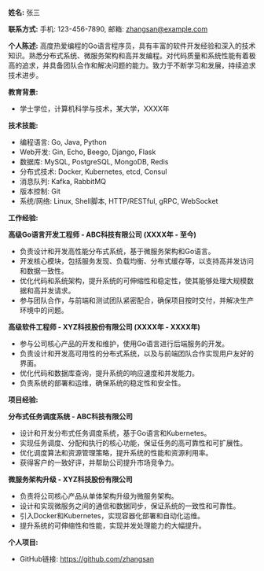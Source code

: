 **姓名:** 张三

**联系方式:** 手机: 123-456-7890, 邮箱: [zhangsan@example.com](mailto:zhangsan@example.com)

**个人陈述:** 高度热爱编程的Go语言程序员，具有丰富的软件开发经验和深入的技术知识。熟悉分布式系统、微服务架构和高并发编程。对代码质量和系统性能有着极高的追求，并具备团队合作和解决问题的能力。致力于不断学习和发展，持续追求技术进步。

**教育背景:**

- 学士学位，计算机科学与技术，某大学，XXXX年

**技术技能:**

- 编程语言: Go, Java, Python
- Web开发: Gin, Echo, Beego, Django, Flask
- 数据库: MySQL, PostgreSQL, MongoDB, Redis
- 分布式技术: Docker, Kubernetes, etcd, Consul
- 消息队列: Kafka, RabbitMQ
- 版本控制: Git
- 系统/网络: Linux, Shell脚本, HTTP/RESTful, gRPC, WebSocket

**工作经验:**

**高级Go语言开发工程师 - ABC科技有限公司 (XXXX年 - 至今)**

- 负责设计和开发高性能分布式系统，基于微服务架构和Go语言。
- 开发核心模块，包括服务发现、负载均衡、分布式缓存等，以支持高并发访问和数据一致性。
- 优化代码和系统架构，提升系统的可伸缩性和稳定性，使其能够处理大规模数据和高并发请求。
- 参与团队合作，与前端和测试团队紧密配合，确保项目按时交付，并解决生产环境中的问题。

**高级软件工程师 - XYZ科技股份有限公司 (XXXX年 - XXXX年)**

- 参与公司核心产品的开发和维护，使用Go语言进行后端服务的开发。
- 负责设计和开发高可用性的分布式系统，以及与前端团队合作实现用户友好的界面。
- 优化代码和数据库查询，提升系统的响应速度和并发能力。
- 负责系统的部署和运维，确保系统的稳定性和安全性。

**项目经验:**

**分布式任务调度系统 - ABC科技有限公司**

- 设计和开发分布式任务调度系统，基于Go语言和Kubernetes。
- 实现任务调度、分配和执行的核心功能，保证任务的高可靠性和可扩展性。
- 优化调度算法和资源管理策略，提升系统的性能和资源利用率。
- 获得客户的一致好评，并帮助公司提升市场竞争力。

**微服务架构升级 - XYZ科技股份有限公司**

- 负责将公司核心产品从单体架构升级为微服务架构。
- 设计和实现微服务之间的通信和数据同步，保证系统的一致性和可靠性。
- 引入Docker和Kubernetes，实现容器化部署和自动化运维。
- 提升系统的可伸缩性和性能，实现并发处理能力的大幅提升。



**个人项目:**

- GitHub链接: https://github.com/zhangsan